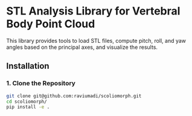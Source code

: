 # STL Analysis Library for Vertebral Body Point Cloud

This library provides tools to load STL files, compute pitch, roll, and yaw angles based on the principal axes, and visualize the results.

## Installation

### 1. Clone the Repository

```bash
git clone git@github.com:raviumadi/scoliomorph.git
cd scoliomorph/
pip install -e .